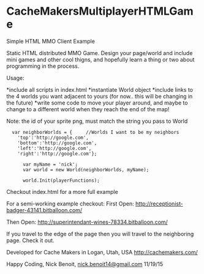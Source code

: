 # CacheMakersMultiplayerHTMLGame
Simple HTML MMO Client Example

Static HTML distributed MMO Game. Design your page/world and include mini games and other cool thigns, and hopefully learn a 
thing or two about programming in the process. 

Usage: 

*include all scripts in index.html 
*instantiate World object 
*include links to the 4 worlds you want adjacent to yours (for now.. this will be changing in the future) 
*write some code to move your player around, and maybe to change to a different world when
  they reach the end of the map! 


Note: the id of your sprite png, must match the string you pass to World

      var neighborWorlds = {     //Worlds I want to be my neighbors
        'top':'http://google.com',
        'bottom':'http://google.com',
        'left':'http://google.com',
        'right':'http://google.com'};
      
          var myName = 'nick';
          var world = new World(neighborWorlds, myName);
      
          world.Init(playerFunctions);
          


Checkout index.html for a more full example 

For a semi-working example checkout: 
  First Open: 
  http://receptionist-badger-43141.bitballoon.com/
  
  Then Open: 
  http://superintendant-wines-78334.bitballoon.com/
  
  If you travel to the edge of the page then you will travel to the neighboring page. 
  Check it out. 
  
  
  Developed for Cache Makers in Logan, Utah, USA 
  http://cachemakers.com/
  
  Happy Coding, 
  Nick Benoit, nick.benoit14@gmail.com
  11/19/15


